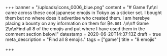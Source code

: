 +++
banner = "/uploads/icons_0006_blue.png"
content = "# Game 1\n\nI came across these cool japanese emojis in Tokyo as a sticker set. I bought them but no where does it advertise who created them. I am herebye placing a bounty on any information on them for ₿`0.001` .\n\n# Game 2\n\nFind all 8 of the emojis and put where I have used them in the comment section below!"
datestamp = 2020-06-20T14:37:13Z
draft = true
meta_description = "Find all 8 emojis."
tags = ["game"]
title = "8 emojis"

+++
